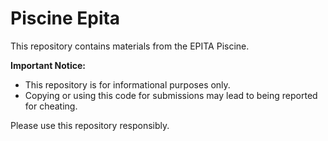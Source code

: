 # Piscine Epita

This repository contains materials from the EPITA Piscine.

**Important Notice:**
- This repository is for informational purposes only.
- Copying or using this code for submissions may lead to being reported for cheating.

Please use this repository responsibly.

